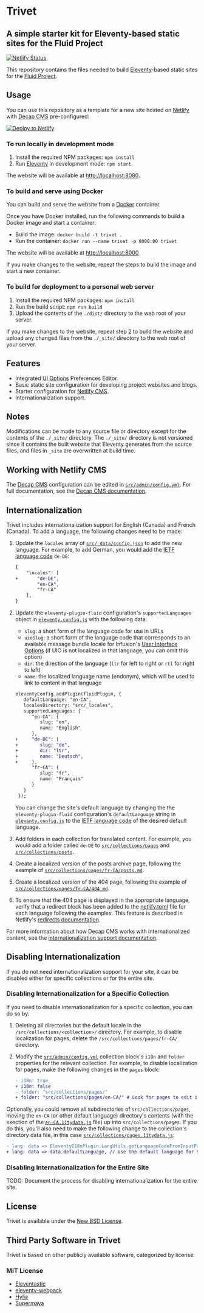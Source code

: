 # Trivet

## A simple starter kit for Eleventy-based static sites for the Fluid Project

[![Netlify Status](https://api.netlify.com/api/v1/badges/8286bcec-a92b-47ca-a4cf-128a276b57eb/deploy-status)](https://app.netlify.com/sites/trivet/deploys)

This repository contains the files needed to build [Eleventy](http://11ty.dev/)-based static sites for the [Fluid Project](https://fluidproject.org).

## Usage

You can use this repository as a template for a new site hosted on [Netlify](https://netlify.com) with [Decap CMS](https://decapcms.org/)
pre-configured:

[![Deploy to Netlify](https://www.netlify.com/img/deploy/button.svg)](https://app.netlify.com/start/deploy?repository=https://github.com/fluid-project/trivet&stack=cms)

### To run locally in development mode

1. Install the required NPM packages: `npm install`
2. Run [Eleventy](http://11ty.dev) in development mode: `npm start`.

The website will be available at [http://localhost:8080](http://localhost:8080).

### To build and serve using Docker

You can build and serve the website from a [Docker](https://docs.docker.com/get-docker) container.

Once you have Docker installed, run the following commands to build a Docker image and start a container:

* Build the image: `docker build -t trivet .`
* Run the container: `docker run --name trivet -p 8000:80 trivet`

The website will be available at [http://localhost:8000](http://localhost:8000)

If you make changes to the website, repeat the steps to build the image and start a new container.

### To build for deployment to a personal web server

1. Install the required NPM packages: `npm install`
2. Run the build script: `npm run build`
3. Upload the contents of the `./dist/` directory to the web root of your server.

If you make changes to the website, repeat step 2 to build the website and upload any changed files from the `./_site/`
directory to the web root of your server.

## Features

* Integrated [UI Options](https://docs.fluidproject.org/infusion/development/UserInterfaceOptionsAPI.html) Preferences Editor.
* Basic static site configuration for developing project websites and blogs.
* Starter configuration for [Netlify CMS](https://netlifycms.org/).
* Internationalization support.

## Notes

Modifications can be made to any source file or directory except for the contents of the `./_site/` directory. The
`./_site/` directory is not versioned since it contains the built website that Eleventy generates from the source files,
and  files in `_site` are overwritten at build time.

## Working with Netlify CMS

The [Decap CMS](https://decapcms.org/) configuration can be edited in [`src/admin/config.yml`](src/admin/config.yml).
For full documentation, see the [Decap CMS documentation](https://decapcms.org/docs/).

## Internationalization

Trivet includes internationalization support for English (Canada) and French (Canada). To add a language, the
following changes need to be made:

1. Update the `locales` array of [`src/_data/config.json`](src/_data/config.json) to add the new language. For
   example, to add German, you would add the [IETF language code](https://github.com/unicode-org/cldr-json/blob/master/cldr-json/cldr-core/availableLocales.json)
   `de-DE`:

   ```diff
   {
       "locales": [
   +       "de-DE",
           "en-CA",
           "fr-CA"
       ],
   }
   ```

2. Update the `eleventy-plugin-fluid` configuration's `supportedLanguages` object in [`eleventy.config.js`](eleventy.config.js)
   with the following data:
   * `slug`: a short form of the language code for use in URLs
   * `uioSlug`: a short form of the language code that corresponds to an available message bundle locale for Infusion's
     [User Interface Options](https://github.com/fluid-project/infusion/tree/main/src/framework/preferences/messages)
     (if UIO is not localized in that language, you can omit this option)
   * `dir`: the direction of the language (`ltr` for left to right or `rtl` for right to left)
   * `name`: the localized language name (endonym), which will be used to link to content in that language

   ```diff
   eleventyConfig.addPlugin(fluidPlugin, {
      defaultLanguage: "en-CA",
      localesDirectory: "src/_locales",
      supportedLanguages: {
         "en-CA": {
            slug: "en",
            name: "English"
         },
   +     "de-DE": {
   +        slug: "de",
   +        dir: "ltr",
   +        name: "Deutsch",
   +     },
         "fr-CA": {
            slug: "fr",
            name: "Français"
         }
      }
    });
   ```

   You can change the site's default language by changing the the `eleventy-plugin-fluid` configuration's
   `defaultLanguage` string in [`eleventy.config.js`](eleventy.config.js) to the [IETF language code](https://github.com/unicode-org/cldr-json/blob/master/cldr-json/cldr-core/availableLocales.json)
   of the desired default language.
3. Add folders in each collection for translated content. For example, you would add a folder called `de-DE` to
   [`src/collections/pages`](src/collections/pages) and [`src/collections/posts`](src/collections/posts).
4. Create a localized version of the posts archive page, following the example of [`src/collections/pages/fr-CA/posts.md`](src/collections/pages/fr-CA/posts.md).
5. Create a localized version of the 404 page, following the example of [`src/collections/pages/fr-CA/404.md`](src/collections/pages/fr-CA/404.md).
6. To ensure that the 404 page is displayed in the appropriate language, verify that a redirect block has been added to
   the [netlify.toml](netlify.toml) file for each language following the examples. This feature is described in
   Netlify's [redirects documentation](https://docs.netlify.com/routing/redirects/redirect-options/#custom-404-page-handling).

For more information about how Decap CMS works with internationalized content, see the [internationalization support documentation](https://www.decapcms.org/docs/beta-features/#i18n-support).

## Disabling Internationalization

If you do not need internationalization support for your site, it can be disabled either for specific collections or
for the entire site.

### Disabling Internationalization for a Specific Collection

If you need to disable internationalization for a specific collection, you can do so by:

1. Deleting all directories but the default locale in the `/src/collections/<collection>/` directory. For example, to
   disable localization for pages, delete the `/src/collections/pages/fr-CA/` directory.
2. Modify the [`src/admin/config.yml`](src/admin/config.yml) collection block's `i18n` and `folder` properties for the
   relevant collection. For example, to disable localization for pages, make the following changes in the `pages`
   block:

   ```diff
   - i18n: true
   + i18n: false
   - folder: "src/collections/pages/"
   + folder: "src/collections/pages/en-CA/" # Look for pages to edit in the default locale directory.
   ```

Optionally, you could remove all subdirectories of `src/collections/pages`, moving the `en-CA` (or other default
language) directory's contents (with the exection of the [`en-CA.11tydata.js`](src/collections/pages/en-CA/en-CA.11tydata.js)
file) up into `src/collections/pages`. If you do this, you'll also need to make the following change to the
collection's directory data file, in this case [`src/collections/pages.11tydata.js`](src/collections/pages.11tydata.js):

```diff
- lang: data => EleventyI18nPlugin.LangUtils.getLanguageCodeFromInputPath(data.page.inputPath),
+ lang: data => data.defaultLanguage, // Use the default language for this collection
```

### Disabling Internationalization for the Entire Site

TODO: Document the process for disabling internationalization for the entire site.

## License

Trivet is available under the [New BSD License](https://raw.githubusercontent.com/fluid-project/trivet/master/LICENSE.md).

## Third Party Software in Trivet

Trivet is based on other publicly available software, categorized by license:

### MIT License

* [Eleventastic](https://github.com/maxboeck/eleventastic)
* [eleventy-webpack](https://github.com/clenemt/eleventy-webpack)
* [Hylia](https://github.com/hankchizljaw/hylia)
* [Supermaya](https://github.com/MadeByMike/supermaya)
